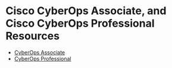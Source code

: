 # Cisco CyberOps Associate, and Cisco CyberOps Professional Resources

- [CyberOps Associate](https://github.com/The-Art-of-Hacking/h4cker/blob/master/cyberops/cyberops-associate.md) 
- [CyberOps Professional](https://github.com/The-Art-of-Hacking/h4cker/blob/master/cyberops/cyberops-professional.md)
